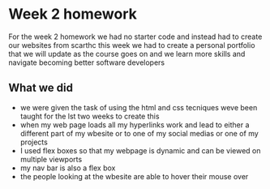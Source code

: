 # Week 2 homework

For the week 2 homework we had no starter code and instead had to create our websites from scarthc this week we had to create a personal portfolio that we will update as the course goes on and we learn more skills and navigate becoming better software developers

## What we did
* we were given the task of using the html and css tecniques weve been taught for the lst two weeks to create this 
* when my web page loads all my hyperlinks work and lead to either a different part of my wbesite or to one of my social medias or one of my projects 
* I used flex boxes so that my webpage is dynamic and can be viewed on multiple viewports 
* my nav bar is also a flex box 
* the people looking at the wbesite are able to hover their mouse over 


